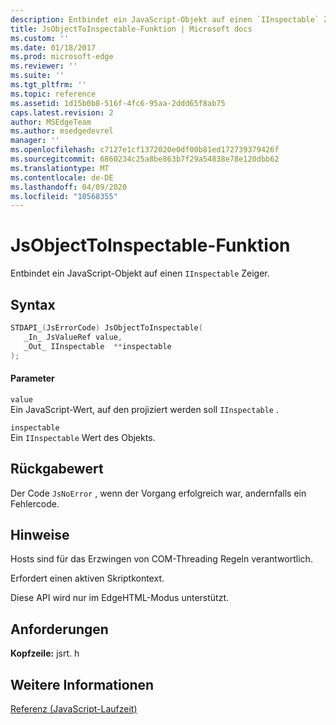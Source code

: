 ```yaml
---
description: Entbindet ein JavaScript-Objekt auf einen `IInspectable` Zeiger.
title: JsObjectToInspectable-Funktion | Microsoft docs
ms.custom: ''
ms.date: 01/18/2017
ms.prod: microsoft-edge
ms.reviewer: ''
ms.suite: ''
ms.tgt_pltfrm: ''
ms.topic: reference
ms.assetid: 1d15b0b8-516f-4fc6-95aa-2ddd65f8ab75
caps.latest.revision: 2
author: MSEdgeTeam
ms.author: msedgedevrel
manager: ''
ms.openlocfilehash: c7127e1cf1372020e0df00b81ed172739379426f
ms.sourcegitcommit: 6860234c25a8be863b7f29a54838e78e120dbb62
ms.translationtype: MT
ms.contentlocale: de-DE
ms.lasthandoff: 04/09/2020
ms.locfileid: "10568355"
---
```

# JsObjectToInspectable-Funktion
Entbindet ein JavaScript-Objekt auf einen `IInspectable` Zeiger.  
  
## Syntax  
  
```cpp  
STDAPI_(JsErrorCode) JsObjectToInspectable(  
   _In_ JsValueRef value,  
   _Out_ IInspectable  **inspectable  
);  
```  
  
#### Parameter  
 `value`  
 Ein JavaScript-Wert, auf den projiziert werden soll `IInspectable` .  
  
 `inspectable`  
 Ein `IInspectable` Wert des Objekts.  
  
## Rückgabewert  
 Der Code `JsNoError` , wenn der Vorgang erfolgreich war, andernfalls ein Fehlercode.  
  
## Hinweise  
 Hosts sind für das Erzwingen von COM-Threading Regeln verantwortlich.  
  
 Erfordert einen aktiven Skriptkontext.  
  
 Diese API wird nur im EdgeHTML-Modus unterstützt.  
  
## Anforderungen  
 **Kopfzeile:** jsrt. h  
  
## Weitere Informationen  
 [Referenz (JavaScript-Laufzeit)](../chakra-hosting/reference-javascript-runtime.md)